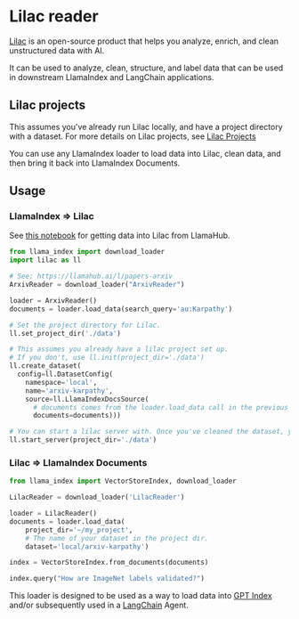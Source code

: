 # Lilac reader

[Lilac](https://lilacml.com/) is an open-source product that helps you analyze, enrich, and clean unstructured data with AI.

It can be used to analyze, clean, structure, and label data that can be used in downstream LlamaIndex and LangChain applications.

## Lilac projects

This assumes you've already run Lilac locally, and have a project directory with a dataset. For more details on Lilac projects, see [Lilac Projects](https://lilacml.com/projects/projects.html)

You can use any LlamaIndex loader to load data into Lilac, clean data, and then bring it back into LlamaIndex Documents.

## Usage

### LlamaIndex => Lilac

See [this notebook](https://github.com/lilacai/lilac/blob/main/notebooks/LlamaIndexLoader.ipynb) for getting data into Lilac from LlamaHub.

```python
from llama_index import download_loader
import lilac as ll

# See: https://llamahub.ai/l/papers-arxiv
ArxivReader = download_loader("ArxivReader")

loader = ArxivReader()
documents = loader.load_data(search_query='au:Karpathy')

# Set the project directory for Lilac.
ll.set_project_dir('./data')

# This assumes you already have a lilac project set up.
# If you don't, use ll.init(project_dir='./data')
ll.create_dataset(
  config=ll.DatasetConfig(
    namespace='local',
    name='arxiv-karpathy',
    source=ll.LlamaIndexDocsSource(
      # documents comes from the loader.load_data call in the previous cell.
      documents=documents)))

# You can start a lilac server with. Once you've cleaned the dataset, you can come back into GPTIndex.
ll.start_server(project_dir='./data')
```



### Lilac => LlamaIndex Documents

```python
from llama_index import VectorStoreIndex, download_loader

LilacReader = download_loader('LilacReader')

loader = LilacReader()
documents = loader.load_data(
    project_dir='~/my_project',
    # The name of your dataset in the project dir.
    dataset='local/arxiv-karpathy')

index = VectorStoreIndex.from_documents(documents)

index.query("How are ImageNet labels validated?")
```

This loader is designed to be used as a way to load data into [GPT Index](https://github.com/run-llama/llama_index/tree/main/llama_index) and/or subsequently used in a [LangChain](https://github.com/hwchase17/langchain) Agent.